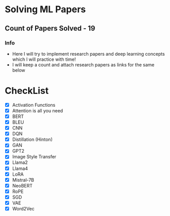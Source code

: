 # Solving ML Papers

## Count of Papers Solved - 19

### Info
- Here I will try to implement research papers and deep learning concepts which I will practice with time!
- I will keep a count and attach research papers as links for the same below

# CheckList

- [x] Activation Functions
- [x] Attention is all you need
- [x] BERT
- [x] BLEU
- [x] CNN
- [x] DQN
- [x] Distillation (Hinton)
- [x] GAN
- [x] GPT2
- [x] Image Style Transfer
- [x] Llama2
- [x] Llama4
- [x] LoRA
- [x] Mistral-7B
- [x] NeoBERT
- [x] RoPE
- [x] SGD
- [x] VAE
- [x] Word2Vec
